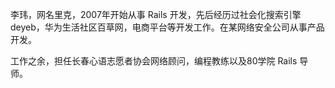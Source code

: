 李玮，网名里克，2007年开始从事 Rails 开发，先后经历过社会化搜索引擎 deyeb，华为生活社区百草网，电商平台等开发工作。在某网络安全公司从事产品开发。

工作之余，担任长春心语志愿者协会网络顾问，编程教练以及80学院 Rails 导师。
